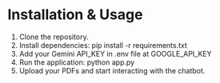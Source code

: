 # Installation & Usage

1. Clone the repository.
2. Install dependencies: pip install -r requirements.txt
3. Add your Gemini API_KEY in .env file at GOOGLE_API_KEY
4. Run the application: python app.py
5. Upload your PDFs and start interacting with the chatbot.